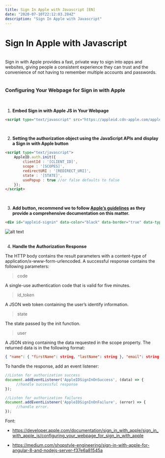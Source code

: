 ```yaml
---
title: Sign In Apple with Javascript [EN]
date: "2020-07-10T22:12:03.284Z"
description: "Sign In Apple with Javascript"
---
```

 
# Sign In Apple with Javascript

<br />
Sign in with Apple provides a fast, private way to sign into apps and websites, giving people a consistent experience they can trust and the convenience of not having to remember multiple accounts and passwords.
<br />
<br />

### Configuring Your Webpage for Sign in with Apple
<br />


1. **Embed Sign in with Apple JS in Your Webpage**

```html
<script type="text/javascript" src="https://appleid.cdn-apple.com/appleauth/static/jsapi/appleid/1/en_US/appleid.auth.js"></script>
```
<br />

2. **Setting the authorization object using the JavaScript APIs and display a Sign in with Apple button**
```html
<script type="text/javascript">
    AppleID.auth.init({
        clientId : '[CLIENT_ID]',
        scope : '[SCOPES]',
        redirectURI : '[REDIRECT_URI]',
        state : '[STATE]',
        usePopup : true //or false defaults to false
    });
</script>
```
<br />

3. **Add button, recommend we to follow [Apple’s guidelines](https://apple.co/2BJmMJB) as they provide a comprehensive documentation on this matter.**

```html
<div id="appleid-signin" data-color="black" data-border="true" data-type="sign in"></div>
```

![alt text](https://apple.co/3e9xDJX "Buttom Sign In with Apple")
<br />
<br />


4. **Handle the Authorization Response**

The HTTP body contains the result parameters with a content-type of application/x-www-form-urlencoded. A successful response contains the following parameters:

> code

A single-use authentication code that is valid for five minutes.

> id_token

A JSON web token containing the user’s identify information.

> state

The state passed by the init function.

> user

A JSON string containing the data requested in the scope property. The returned data is in the following format: 
```json
{ "name": { "firstName": string, "lastName": string }, "email": string }
```

To handle the response, add an event listener:

```javascript
//Listen for authorization success
document.addEventListener('AppleIDSignInOnSuccess', (data) => {
     //handle successful response
});

//Listen for authorization failures
document.addEventListener('AppleIDSignInOnFailure', (error) => {
     //handle error.
});
```

Font: 

- https://developer.apple.com/documentation/sign_in_with_apple/sign_in_with_apple_js/configuring_your_webpage_for_sign_in_with_apple

- https://medium.com/shopstyle-engineering/sign-in-with-apple-for-angular-8-and-nodejs-server-f37e6a81545a


<br />
<br />
 